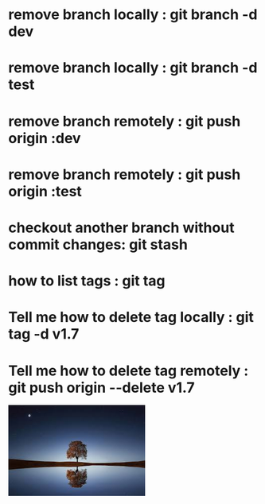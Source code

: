 # remove branch locally : git branch -d dev
# remove branch locally : git branch -d test

# remove branch remotely : git push origin :dev
# remove branch remotely : git push origin :test

# checkout another branch without commit changes: git stash 

# how to list tags : git tag

# Tell me how to delete tag locally : git tag -d v1.7

# Tell me how to delete tag remotely : git push origin --delete v1.7

![image](download.jpeg)
